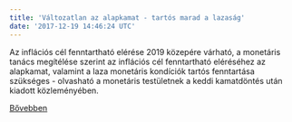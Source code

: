 ```yaml
---
title: 'Változatlan az alapkamat - tartós marad a lazaság'
date: '2017-12-19 14:46:24 UTC'
---
```


Az inflációs cél fenntartható elérése 2019 közepére várható, a monetáris tanács megítélése szerint az inflációs cél fenntartható eléréséhez az alapkamat, valamint a laza monetáris kondíciók tartós fenntartása szükséges - olvasható a monetáris testületnek a keddi kamatdöntés után kiadott közleményében.


[Bővebben](http://ift.tt/2oORWaS)
